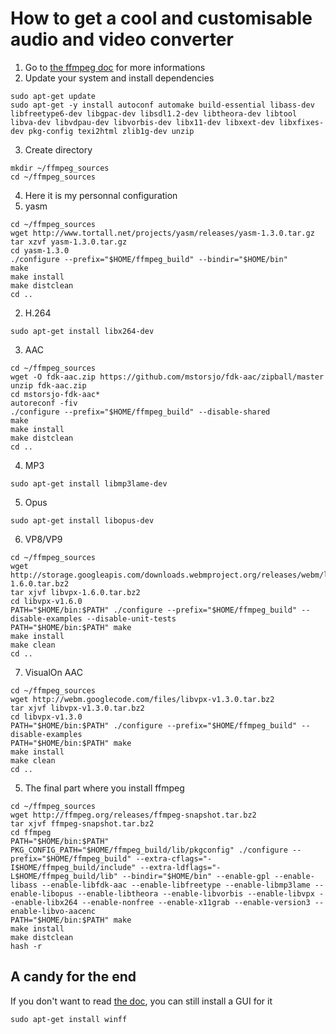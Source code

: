 # How to get a cool and customisable audio and video converter
1. Go to [the ffmpeg doc](http://trac.ffmpeg.org/wiki/CompilationGuide/Ubuntu) for more informations
2. Update your system and install dependencies
```
sudo apt-get update
sudo apt-get -y install autoconf automake build-essential libass-dev libfreetype6-dev libgpac-dev libsdl1.2-dev libtheora-dev libtool libva-dev libvdpau-dev libvorbis-dev libx11-dev libxext-dev libxfixes-dev pkg-config texi2html zlib1g-dev unzip
```
3. Create directory
```
mkdir ~/ffmpeg_sources
cd ~/ffmpeg_sources
```
4. Here it is my personnal configuration
  1. yasm
  ```
  cd ~/ffmpeg_sources
  wget http://www.tortall.net/projects/yasm/releases/yasm-1.3.0.tar.gz
  tar xzvf yasm-1.3.0.tar.gz
  cd yasm-1.3.0
  ./configure --prefix="$HOME/ffmpeg_build" --bindir="$HOME/bin"
  make
  make install
  make distclean
  cd ..
  ```
  2. H.264
  ```
  sudo apt-get install libx264-dev
  ```
  3. AAC
  ```
  cd ~/ffmpeg_sources
  wget -O fdk-aac.zip https://github.com/mstorsjo/fdk-aac/zipball/master
  unzip fdk-aac.zip
  cd mstorsjo-fdk-aac*
  autoreconf -fiv
  ./configure --prefix="$HOME/ffmpeg_build" --disable-shared
  make
  make install
  make distclean
  cd ..
  ```
  4. MP3
  ```
  sudo apt-get install libmp3lame-dev
  ```
  5. Opus
  ```
  sudo apt-get install libopus-dev
  ```
  6. VP8/VP9
  ```
  cd ~/ffmpeg_sources
  wget http://storage.googleapis.com/downloads.webmproject.org/releases/webm/libvpx-1.6.0.tar.bz2
  tar xjvf libvpx-1.6.0.tar.bz2
  cd libvpx-v1.6.0
  PATH="$HOME/bin:$PATH" ./configure --prefix="$HOME/ffmpeg_build" --disable-examples --disable-unit-tests
  PATH="$HOME/bin:$PATH" make
  make install
  make clean
  cd ..
  ```
  7. VisualOn AAC
  ```
  cd ~/ffmpeg_sources
  wget http://webm.googlecode.com/files/libvpx-v1.3.0.tar.bz2
  tar xjvf libvpx-v1.3.0.tar.bz2
  cd libvpx-v1.3.0
  PATH="$HOME/bin:$PATH" ./configure --prefix="$HOME/ffmpeg_build" --disable-examples
  PATH="$HOME/bin:$PATH" make
  make install
  make clean
  cd ..
  ```
5. The final part where you install ffmpeg
```
cd ~/ffmpeg_sources
wget http://ffmpeg.org/releases/ffmpeg-snapshot.tar.bz2
tar xjvf ffmpeg-snapshot.tar.bz2
cd ffmpeg
PATH="$HOME/bin:$PATH" PKG_CONFIG_PATH="$HOME/ffmpeg_build/lib/pkgconfig" ./configure --prefix="$HOME/ffmpeg_build" --extra-cflags="-I$HOME/ffmpeg_build/include" --extra-ldflags="-L$HOME/ffmpeg_build/lib" --bindir="$HOME/bin" --enable-gpl --enable-libass --enable-libfdk-aac --enable-libfreetype --enable-libmp3lame --enable-libopus --enable-libtheora --enable-libvorbis --enable-libvpx --enable-libx264 --enable-nonfree --enable-x11grab --enable-version3 --enable-libvo-aacenc
PATH="$HOME/bin:$PATH" make
make install
make distclean
hash -r
```
## A candy for the end
If you don't want to read [the doc](http://ffmpeg.org/documentation.html), you can still install a GUI for it
```
sudo apt-get install winff
```
